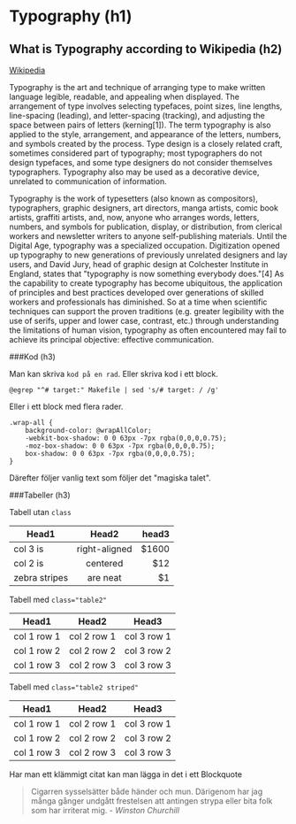 Typography (h1)
============

What is Typography according to Wikipedia (h2)
------------------------------------------
[Wikipedia](https://en.wikipedia.org/wiki/Typography)

Typography is the art and technique of arranging type to make written language legible, readable, and appealing when displayed. The arrangement of type involves selecting typefaces, point sizes, line lengths, line-spacing (leading), and letter-spacing (tracking), and adjusting the space between pairs of letters (kerning[1]). The term typography is also applied to the style, arrangement, and appearance of the letters, numbers, and symbols created by the process. Type design is a closely related craft, sometimes considered part of typography; most typographers do not design typefaces, and some type designers do not consider themselves typographers. Typography also may be used as a decorative device, unrelated to communication of information.

Typography is the work of typesetters (also known as compositors), typographers, graphic designers, art directors, manga artists, comic book artists, graffiti artists, and, now, anyone who arranges words, letters, numbers, and symbols for publication, display, or distribution, from clerical workers and newsletter writers to anyone self-publishing materials. Until the Digital Age, typography was a specialized occupation. Digitization opened up typography to new generations of previously unrelated designers and lay users, and David Jury, head of graphic design at Colchester Institute in England, states that "typography is now something everybody does."[4] As the capability to create typography has become ubiquitous, the application of principles and best practices developed over generations of skilled workers and professionals has diminished. So at a time when scientific techniques can support the proven traditions (e.g. greater legibility with the use of serifs, upper and lower case, contrast, etc.) through understanding the limitations of human vision, typography as often encountered may fail to achieve its principal objective: effective communication.

###Kod (h3)

Man kan skriva `kod på en rad`. Eller skriva kod i ett block.

    @egrep "^# target:" Makefile | sed 's/# target: / /g'

Eller i ett block med flera rader.

    .wrap-all {
        background-color: @wrapAllColor;
        -webkit-box-shadow: 0 0 63px -7px rgba(0,0,0,0.75);
        -moz-box-shadow: 0 0 63px -7px rgba(0,0,0,0.75);
        box-shadow: 0 0 63px -7px rgba(0,0,0,0.75);
    }

Därefter följer vanlig text som följer det "magiska talet".

###Tabeller (h3)

Tabell utan `class`

| Head1         | Head2         | head3 |
| ------------- |:-------------:| -----:|
| col 3 is      | right-aligned | $1600 |
| col 2 is      | centered      |   $12 |
| zebra stripes | are neat      |    $1 |

Tabell med `class="table2"`

<table class="table2">
    <thead>
    <tr>
        <th>Head1</th>
        <th>Head2</th>
        <th>Head3</th>
        </tr>
    </thead>
    <tr>
        <td>col 1 row 1</td>
        <td>col 2 row 1</td>
        <td>col 3 row 1</td>
    </tr>
    <tr>
    <td>col 1 row 2</td>
    <td>col 2 row 2</td>
    <td>col 3 row 2</td>
    </tr>
    <tr>
    <td>col 1 row 3</td>
    <td>col 2 row 3</td>
    <td>col 3 row 3</td>
    </tr>
</table>

Tabell med `class="table2 striped"`

<table class="table2 striped">
    <thead>
    <tr>
        <th>Head1</th>
        <th>Head2</th>
        <th>Head3</th>
        </tr>
    </thead>
    <tr>
        <td>col 1 row 1</td>
        <td>col 2 row 1</td>
        <td>col 3 row 1</td>
    </tr>
    <tr>
    <td>col 1 row 2</td>
    <td>col 2 row 2</td>
    <td>col 3 row 2</td>
    </tr>
    <tr>
    <td>col 1 row 3</td>
    <td>col 2 row 3</td>
    <td>col 3 row 3</td>
    </tr>
</table>

Har man ett klämmigt citat kan man lägga in det i ett Blockquote
> Cigarren sysselsätter både händer och mun. Därigenom har jag många gånger undgått frestelsen att antingen strypa eller bita folk som har irriterat mig. - *Winston Churchill*
